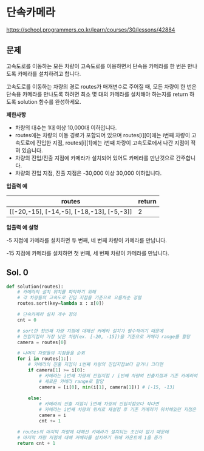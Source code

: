 # 단속카메라
https://school.programmers.co.kr/learn/courses/30/lessons/42884

## 문제
고속도로를 이동하는 모든 차량이 고속도로를 이용하면서 단속용 카메라를 한 번은 만나도록 카메라를 설치하려고 합니다.

고속도로를 이동하는 차량의 경로 routes가 매개변수로 주어질 때, 모든 차량이 한 번은 단속용 카메라를 만나도록 하려면 최소 몇 대의 카메라를 설치해야 하는지를 return 하도록 solution 함수를 완성하세요.

**제한사항**

- 차량의 대수는 1대 이상 10,000대 이하입니다.
- routes에는 차량의 이동 경로가 포함되어 있으며 routes[i][0]에는 i번째 차량이 고속도로에 진입한 지점, routes[i][1]에는 i번째 차량이 고속도로에서 나간 지점이 적혀 있습니다.
- 차량의 진입/진출 지점에 카메라가 설치되어 있어도 카메라를 만난것으로 간주합니다.
- 차량의 진입 지점, 진출 지점은 -30,000 이상 30,000 이하입니다.

**입출력 예**

|routes|return|
|-|-|
|[[-20,-15], [-14,-5], [-18,-13], [-5,-3]]|2|

**입출력 예 설명**

-5 지점에 카메라를 설치하면 두 번째, 네 번째 차량이 카메라를 만납니다.

-15 지점에 카메라를 설치하면 첫 번째, 세 번째 차량이 카메라를 만납니다.

## Sol. 0
```python
def solution(routes):
    # 카메라의 설치 위치를 파악하기 위해 
    # 각 차량들의 고속도로 진입 지점을 기준으로 오름차순 정렬
    routes.sort(key=lambda x : x[0])

    # 단속카메라 설치 개수 정의
    cnt = 0

    # sort한 첫번째 차량 지점에 대해선 카메라 설치가 필수적이기 때문에
    # 진입지점이 가장 낮은 차량(ex. [-20, -15])을 기준으로 카메라 range를 할당
    camera = routes[0]

    # 나머지 차량들의 지점들을 순회
    for i in routes[1:]:
        # 카메라의 진출 지점이 i번째 차량의 진입지점보다 같거나 크다면
        if camera[1] >= i[0]:
            # 카메라는 i번째 차량의 진입지점 / i번째 차량의 진출지점과 기존 카메라의 진출 지점의 최솟값을
            # 새로운 카메라 range로 할당
            camera = [i[0], min(i[1], camera[1])] # [-15, -13]
    
        else:
            # 카메라의 진출 지점이 i번째 차량의 진입지점보다 작다면
            # 카메라는 i번째 차량의 위치로 재설정 후 기존 카메라가 위치해있던 지점은 카메라를 설치할수 밖에 없기에 카운트를 증가
            camera = i
            cnt += 1

    # routes의 마지막 차량에 대해선 카메라가 설치되는 조건이 없기 때문에 
    # 마지막 차량 지점에 대해 카메라를 설치하기 위해 카운트에 1을 증가
    return cnt + 1
```